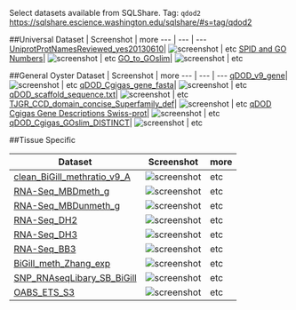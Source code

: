 Select datasets available from SQLShare. Tag: `qdod2`    
<https://sqlshare.escience.washington.edu/sqlshare/#s=tag/qdod2>

##Universal
Dataset | Screenshot | more
--- | --- | ---
[UniprotProtNamesReviewed_yes20130610](https://sqlshare.escience.washington.edu/sqlshare/#s=query/samwhite%40washington.edu/UniprotProtNamesReviewed_yes20130610)| ![screenshot](http://eagle.fish.washington.edu/cnidarian/skitch/SQLShare_-_View_Query_187B2554.png) | etc
[SPID and GO Numbers](https://sqlshare.escience.washington.edu/sqlshare/#s=query/sr320%40washington.edu/SPID%20and%20GO%20Numbers)| ![screenshot](http://eagle.fish.washington.edu/cnidarian/skitch/SQLShare_-_View_Query_187B2638.png) | etc
[GO_to_GOslim](https://sqlshare.escience.washington.edu/sqlshare/#s=query/sr320%40washington.edu/GO_to_GOslim)| ![screenshot](http://eagle.fish.washington.edu/cnidarian/skitch/SQLShare_-_View_Query_187B26E4.png) | etc

##General Oyster
Dataset | Screenshot | more
--- | --- | ---
[qDOD_v9_gene](https://sqlshare.escience.washington.edu/sqlshare/#s=query/sr320%40washington.edu/qDOD_v9_gene)| ![screenshot](http://eagle.fish.washington.edu/cnidarian/skitch/SQLShare_-_View_Query_1875ED4C.png) | etc
[qDOD_Cgigas_gene_fasta](https://sqlshare.escience.washington.edu/sqlshare/#s=query/sr320%40washington.edu/qDOD_Cgigas_gene_fasta)| ![screenshot](http://eagle.fish.washington.edu/cnidarian/skitch/SQLShare_-_View_Query_1875F5A6.png) | etc
[qDOD_scaffold_sequence.txt](https://sqlshare.escience.washington.edu/sqlshare/#s=query/sr320%40washington.edu/qDOD_scaffold_sequence.txt)| ![screenshot](http://eagle.fish.washington.edu/cnidarian/skitch/SQLShare_-_View_Query_1875F023.png) | etc
[TJGR_CCD_domain_concise_Superfamily_def](https://sqlshare.escience.washington.edu/sqlshare/#s=query/sr320%40washington.edu/TJGR_CCD_domain_concise_Superfamily_def)| ![screenshot](http://eagle.fish.washington.edu/cnidarian/skitch/SQLShare_-_View_Query_1875F135.png) | etc
[qDOD Cgigas Gene Descriptions Swiss-prot](http://goo.gl/InB4QJ)| ![screenshot](http://eagle.fish.washington.edu/cnidarian/skitch/SQLShare_-_View_Query_1875F4FE.png) | etc
[qDOD_Cgigas_GOslim_DISTINCT](http://goo.gl/z2pquR)| ![screenshot](http://eagle.fish.washington.edu/cnidarian/skitch/SQLShare_-_View_Query_19D46DB1.png) | etc


##Tissue Specific

Dataset | Screenshot | more
--- | --- | ---
[clean_BiGill_methratio_v9_A](https://sqlshare.escience.washington.edu/sqlshare/#s=query/sr320%40washington.edu/clean_BiGill_methratio_v9_A)| ![screenshot](http://eagle.fish.washington.edu/cnidarian/skitch/SQLShare_-_View_Query_1875F0AE.png) | etc
[RNA-Seq_MBDmeth_g](https://sqlshare.escience.washington.edu/sqlshare/#s=query/sr320%40washington.edu/RNA-Seq_MBDmeth_g)| ![screenshot](http://eagle.fish.washington.edu/cnidarian/skitch/SQLShare_-_View_Query_187606F3.png) | etc
[RNA-Seq_MBDunmeth_g](https://sqlshare.escience.washington.edu/sqlshare/#s=query/sr320%40washington.edu/RNA-Seq_MBDunmeth_g)| ![screenshot](http://eagle.fish.washington.edu/cnidarian/skitch/SQLShare_-_View_Query_187605FC.png) | etc
[RNA-Seq_DH2](https://sqlshare.escience.washington.edu/sqlshare/#s=query/sr320%40washington.edu/RNA-Seq_DH2)| ![screenshot](http://eagle.fish.washington.edu/cnidarian/skitch/SQLShare_-_View_Query_18760674.png) | etc
[RNA-Seq_DH3](https://sqlshare.escience.washington.edu/sqlshare/#s=query/sr320%40washington.edu/RNA-Seq_DH3)| ![screenshot](http://eagle.fish.washington.edu/cnidarian/skitch/SQLShare_-_View_Query_187607A3.png) | etc
[RNA-Seq_BB3](https://sqlshare.escience.washington.edu/sqlshare/#s=query/sr320%40washington.edu/RNA-Seq_BB3)| ![screenshot](http://eagle.fish.washington.edu/cnidarian/skitch/SQLShare_-_View_Query_187606B9.png) | etc
[BiGill_meth_Zhang_exp](https://sqlshare.escience.washington.edu/sqlshare/#s=query/sr320%40washington.edu/BiGill_meth_Zhang_exp)| ![screenshot](http://eagle.fish.washington.edu/cnidarian/skitch/SQLShare_-_View_Query_18760809.png) | etc
[SNP_RNAseqLibary_SB_BiGill](https://sqlshare.escience.washington.edu/sqlshare/#s=query/sr320%40washington.edu/SNP_RNAseqLibary_SB_BiGill)| ![screenshot](http://eagle.fish.washington.edu/cnidarian/skitch/SQLShare_-_View_Query_1876086C.png) | etc
[OABS_ETS_S3](https://sqlshare.escience.washington.edu/sqlshare/#s=query/sr320%40washington.edu/OABS_ETS_S3)| ![screenshot](http://eagle.fish.washington.edu/cnidarian/skitch/SQLShare_-_View_Query_18760C01.png) | etc

